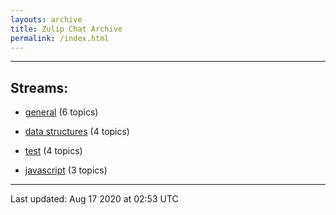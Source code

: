 ```yaml
---
layouts: archive
title: Zulip Chat Archive
permalink: /index.html
---
```


---

## Streams:

* [general](stream/213222-general/index.html) (6 topics)

* [data structures](stream/217915-data-structures/index.html) (4 topics)

* [test](stream/253152-test/index.html) (4 topics)

* [javascript](stream/217809-javascript/index.html) (3 topics)

<hr><p>Last updated: Aug 17 2020 at 02:53 UTC</p>
